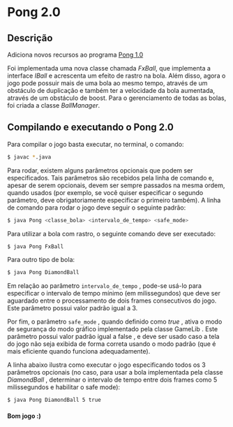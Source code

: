 # Pong 2.0

## Descrição
Adiciona novos recursos ao programa [Pong 1.0](https://github.com/anabcuelbas/Pong/tree/master/Pong%201.0)

Foi implementada uma nova classe chamada *FxBall*, que implementa a interface *IBall* e acrescenta um efeito de rastro na bola.
Além disso, agora o jogo pode possuir mais de uma bola ao mesmo tempo, através de um obstáculo de duplicação e também ter a velocidade
da bola aumentada, através de um obstáculo de boost. Para o gerenciamento de todas as bolas, foi criada a classe *BallManager*.

## Compilando e executando o Pong 2.0
Para compilar o jogo basta executar, no terminal, o comando:
```bash
$ javac *.java
```
Para rodar, existem alguns parâmetros opcionais que podem ser
especificados. Tais parâmetros são recebidos pela linha de comando e, apesar de serem
opcionais, devem ser sempre passados na mesma ordem, quando usados (por exemplo, se
você quiser especificar o segundo parâmetro, deve obrigatoriamente especificar o primeiro
também). A linha de comando para rodar o jogo deve seguir o seguinte padrão:
```bash
$ java Pong <classe_bola> <intervalo_de_tempo> <safe_mode>
```
Para utilizar a bola com rastro, o seguinte comando deve ser executado:
```bash
$ java Pong FxBall
```
Para outro tipo de bola:
```bash
$ java Pong DiamondBall
```

Em relação ao parâmetro `intervalo_de_tempo` , pode-se usá-lo para especificar o
intervalo de tempo mínimo (em milissegundos) que deve ser aguardado entre o
processamento de dois frames consecutivos do jogo. Este parâmetro possui valor padrão
igual a 3.

Por fim, o parâmetro `safe_mode` , quando definido como *true* , ativa o modo de segurança
do modo gráfico implementado pela classe GameLib . Este parâmetro possui valor padrão
igual a false , e deve ser usado caso a tela do jogo não seja exibida de forma correta
usando o modo padrão (que é mais eficiente quando funciona adequadamente).

A linha abaixo ilustra como executar o jogo especificando todos os 3 parâmetros opcionais
(no caso, para usar a bola implementada pela classe *DiamondBall* , determinar o intervalo
de tempo entre dois frames como 5 milissegundos e habilitar o safe mode):
```bash
$ java Pong DiamondBall 5 true
```

#### Bom jogo :)
